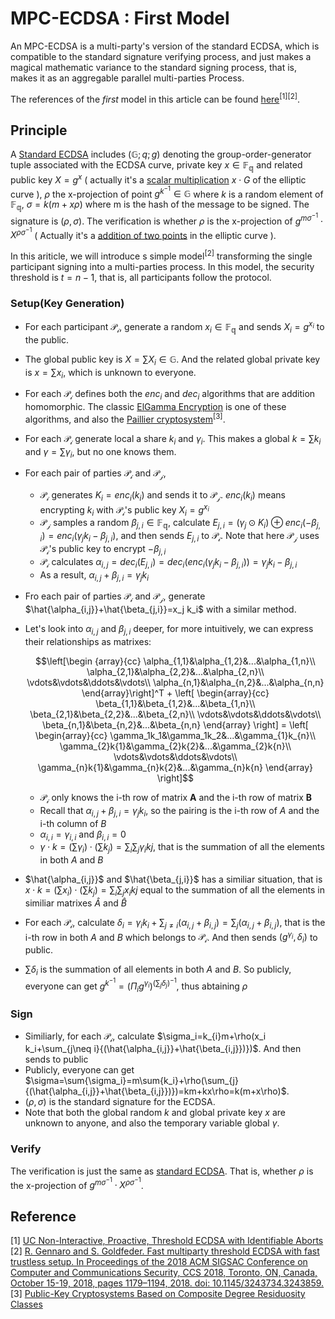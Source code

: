 # MPC-ECDSA : First Model
An MPC-ECDSA is a multi-party's version of the standard ECDSA, which is compatible to the standard signature verifying process, and just makes a magical mathematic variance to the standard signing process, that is, makes it as an aggregable parallel multi-parties Process.  

The references of the *first* model in this article can be found [here](#reference)<sup>[1][2]</sup>.  

## Principle
A [Standard ECDSA](https://en.wikipedia.org/wiki/Elliptic_Curve_Digital_Signature_Algorithm) includes $(\mathbb{G}; q; g)$ denoting the group-order-generator tuple associated with the ECDSA curve, private key $x\in \mathbb{F_{q}}$ and related public key $X=g^{x}$ ( actually it's a [scalar multiplication](../zk/Elliptic.md#scalar-multiplication) $x\cdot G$ of the elliptic curve ), $\rho$ the x-projection of point $g^{k^{-1}}\in\mathbb{G}$ where $k$ is a random element of $\mathbb{F_{q}}$, $\sigma=k(m+x\rho)$ where m is the hash of the message to be signed. The signature is $(\rho,\sigma)$. The verification is whether $\rho$ is the x-projection of $g^{m\sigma^{-1}}\cdot X^{\rho\sigma^{-1}}$ ( Actually it's a [addition of two points](../zk/Elliptic.md#addition) in the elliptic curve ).  

In this ariticle, we will introduce s simple model<sup>[2]</sup> transforming the single participant signing into a multi-parties process. In this model, the security threshold is $t=n-1$, that is, all participants follow the protocol.

### Setup(Key Generation)
* For each participant $\mathcal{P_i}$, generate a random $x_i\in\mathbb{F_{q}}$ and sends $X_i=g^{x_i}$ to the public.  
* The global public key is $X=\sum{X_i}\in\mathbb{G}$. And the related global private key is $x=\sum{x_i}$, which is unknown to everyone.  
* For each $\mathcal{P_i}$ defines both the $enc_i$ and $dec_i$ algorithms that are addition homomorphic. The classic [ElGamma Encryption](https://en.wikipedia.org/wiki/Elliptic_Curve_Digital_Signature_Algorithm) is one of these algorithms, and also the [Paillier cryptosystem](https://en.wikipedia.org/wiki/Paillier_cryptosystem)<sup>[3]</sup>.  
* For each $\mathcal{P_i}$ generate local a share $k_i$ and $\gamma_i$. This makes a global $k=\sum{k_i}$ and $\gamma=\sum{\gamma_i}$, but no one knows them.  
* For each pair of parties $\mathcal{P_i}$ and $\mathcal{P_j}$,  
    * $\mathcal{P_i}$ generates $K_i=enc_i(k_i)$ and sends it to $\mathcal{P_j}$. $enc_i(k_i)$ means encrypting $k_i$ with $\mathcal{P_i}$'s public key $X_i=g^{x_i}$
    * $\mathcal{P_j}$ samples a random $\beta_{j,i}\in\mathbb{F_q}$, calculate $E_{j,i}=(\gamma_j\odot K_i)\oplus enc_i(-\beta_{j,i})=enc_i(\gamma_j k_i - \beta_{j,i})$, and then sends $E_{j,i}$ to $\mathcal{P_i}$. Note that here $\mathcal{P_j}$ uses $\mathcal{P_i}$'s public key to encrypt $-\beta_{j,i}$
    * $\mathcal{P_i}$ calculates $\alpha_{i,j}=dec_i(E_{j,i})=dec_i(enc_i(\gamma_j k_i - \beta_{j,i}))=\gamma_j k_i - \beta_{j,i}$
    * As a result,  $\alpha_{i,j}+\beta_{j,i}=\gamma_j k_i$
* Fro each pair of parties $\mathcal{P_i}$ and $\mathcal{P_j}$, generate $\hat{\alpha_{i,j}}+\hat{\beta_{j,i}}=x_j k_i$ with a similar method.  
* Let's look into $\alpha_{i,j}$ and $\beta_{j,i}$ deeper, for more intuitively, we can express their relationships as matrixes:
    
    $$\left[\begin {array}{cc}
    \alpha_{1,1}&\alpha_{1,2}&...&\alpha_{1,n}\\
    \alpha_{2,1}&\alpha_{2,2}&...&\alpha_{2,n}\\
    \vdots&\vdots&\ddots&\vdots\\
    \alpha_{n,1}&\alpha_{n,2}&...&\alpha_{n,n}
    \end{array}\right]^T + \left[
    \begin{array}{cc}
    \beta_{1,1}&\beta_{1,2}&...&\beta_{1,n}\\
    \beta_{2,1}&\beta_{2,2}&...&\beta_{2,n}\\
    \vdots&\vdots&\ddots&\vdots\\
    \beta_{n,1}&\beta_{n,2}&...&\beta_{n,n}
    \end{array}
    \right] = \left[
    \begin{array}{cc}
    \gamma_1k_1&\gamma_1k_2&...&\gamma_{1}k_{n}\\
    \gamma_{2}k{1}&\gamma_{2}k{2}&...&\gamma_{2}k{n}\\
    \vdots&\vdots&\ddots&\vdots\\
    \gamma_{n}k{1}&\gamma_{n}k{2}&...&\gamma_{n}k{n}
    \end{array}
    \right]$$

    * $\mathcal{P_i}$ only knows the i-th row of matrix $\mathbf{A}$ and the i-th row of matrix $\mathbf{B}$
    * Recall that $\alpha_{i,j}+\beta_{j,i}=\gamma_j k_i$, so the pairing is the i-th row of $A$ and the i-th column of $B$
    * $\alpha_{i,i}=\gamma_{i,i}$ and $\beta_{i,i}=0$
    * $\gamma\cdot k=(\sum{\gamma_i})\cdot(\sum{k_j})=\sum_{i}\sum_{j}{\gamma_{i}k{j}}$, that is the summation of all the elements in both $A$ and $B$
* $\hat{\alpha_{i,j}}$ and $\hat{\beta_{j,i}}$ has a similiar situation, that is $x\cdot k=(\sum{x_i})\cdot(\sum{k_j})=\sum_{i}\sum_{j}{x_{i}k{j}}$ equal to the summation of all the elements in similiar matrixes $\hat{A}$ and $\hat{B}$
* For each $\mathcal{P_i}$, calculate $\delta_{i}=\gamma_{i}k_i+\sum_{j\neq i}{(\alpha_{i,j}+\beta_{i,j})}=\sum_j{(\alpha_{i,j}+\beta_{i,j})}$, that is the i-th row in both $A$ and $B$ which belongs to $\mathcal{P_i}$. And then sends $(g^{\gamma_{i}},\delta_{i})$ to public. 
* $\sum{\delta_i}$ is the summation of all elements in both $A$ and $B$. So publicly, everyone can get $g^{k^{-1}}=(\Pi_{i}{g^{\gamma_{i}}})^{(\sum_{j}{\delta_j})^{-1}}$, thus abtaining $\rho$  

### Sign
* Similiarly, for each $\mathcal{P_i}$, calculate $\sigma_i=k_{i}m+\rho(x_i k_i+\sum_{j\neq i}{(\hat{\alpha_{i,j}}+\hat{\beta_{i,j}})})$. And then sends to public
* Publicly, everyone can get $\sigma=\sum{\sigma_i}=m\sum{k_i}+\rho(\sum_{j}{(\hat{\alpha_{i,j}}+\hat{\beta_{i,j}})})=km+kx\rho=k(m+x\rho)$. 
* $(\rho,\sigma)$ is the standard signature for the ECDSA.
* Note that both the global random $k$ and global private key $x$ are unknown to anyone, and also the temporary variable global $\gamma$.  

### Verify
The verification is just the same as [standard ECDSA](https://en.wikipedia.org/wiki/Elliptic_Curve_Digital_Signature_Algorithm). That is, whether $\rho$ is the x-projection of $g^{m\sigma^{-1}}\cdot X^{\rho\sigma^{-1}}$.

## Reference
[1] [UC Non-Interactive, Proactive, Threshold ECDSA with Identifiable Aborts](https://eprint.iacr.org/2021/060.pdf)  
[2] [R. Gennaro and S. Goldfeder. Fast multiparty threshold ECDSA with fast trustless setup. In Proceedings of the 2018 ACM SIGSAC Conference on Computer and Communications Security, CCS 2018, Toronto, ON, Canada, October 15-19, 2018, pages 1179–1194, 2018. doi: 10.1145/3243734.3243859.](https://doi.org/10.1145/3243734.3243859)  
[3] [Public-Key Cryptosystems Based on Composite Degree Residuosity Classes](https://link.springer.com/content/pdf/10.1007%2F3-540-48910-X_16.pdf)  
